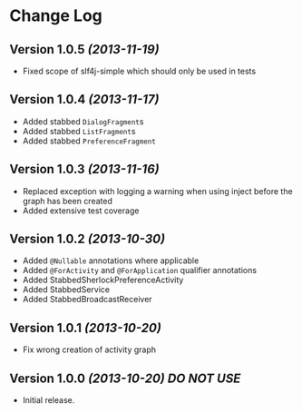 Change Log
==========

Version 1.0.5 *(2013-11-19)*
--------------------------------

* Fixed scope of slf4j-simple which should only be used in tests

Version 1.0.4 *(2013-11-17)*
--------------------------------

* Added stabbed `DialogFragment`s
* Added stabbed `ListFragment`s
* Added stabbed `PreferenceFragment`

Version 1.0.3 *(2013-11-16)*
----------------------------

* Replaced exception with logging a warning when using inject before the graph has been created
* Added extensive test coverage

Version 1.0.2 *(2013-10-30)*
----------------------------

* Added `@Nullable` annotations where applicable
* Added `@ForActivity` and `@ForApplication` qualifier annotations
* Added StabbedSherlockPreferenceActivity
* Added StabbedService
* Added StabbedBroadcastReceiver

Version 1.0.1 *(2013-10-20)*
----------------------------

* Fix wrong creation of activity graph

Version 1.0.0 *(2013-10-20)* *DO NOT USE*
-----------------------------------------

* Initial release.
